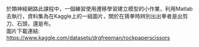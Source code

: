 於類神經網路此課程中，一個練習使用遷移學習建立模型的小作業，利用Matlab去執行，資料集為在Kaggle上的一組圖片，關於在猜拳時辨別出出拳者是出剪刀、石頭，還是布。        
圖片下載連結: https://www.kaggle.com/datasets/drgfreeman/rockpaperscissors
